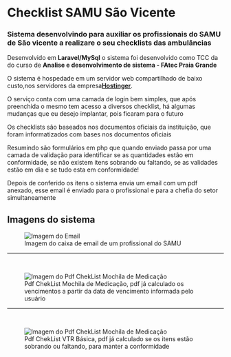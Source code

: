 <h1>Checklist SAMU São Vicente</h1>
<h3>Sistema desenvolvindo para auxiliar os profissionais do SAMU de São vicente a realizare o seu checklists das ambulâncias</h3>
<p> Desenvolvido em <strong>Laravel/MySql</strong> o sistema foi desenvolvido como TCC da do curso de <strong>Analise e desenvolvimento de sistema - FAtec Praia Grande</strong> </p>
<p>O sistema é hospedade em um servidor web compartilhado de baixo custo,nos servidores da empresa<strong><a href="https://www.hostinger.com" target="_blank">Hostinger</a></strong>.</p>
<p>O serviço conta com uma camada de login bem simples, que após preenchida o mesmo tem acesso a diversos checklist, há algumas mudanças que eu desejo implantar, pois ficaram para o futuro</p>
<p>Os checklists são baseados nos documentos oficiais da instituição, que foram informatizados com bases nos documentos oficiais</p>
<p>Resumindo são formulários em php que quando enviado passa por uma camada de validação para identificar se as quantidades estão em conformidade, se não existem itens sobrando ou faltando, se as validades estão em dia e se tudo esta em conformidade!</p>
<p>Depois de conferido os itens o sistema envia um email com um pdf anexado, esse email é enviado para o profissional e para a chefia do setor simultaneamente</p>
<h2>Imagens do sistema</h2>
<figure>
	<img src="http://www.samusaovicente.cf/img/imagemBase.jpg" alt="Imagem do Email">
	<figcaption>Imagem do caixa de email de um profissional do SAMU</figcaption>
</figure>
<hr><br>
<figure>
	<img src="http://www.samusaovicente.cf/img/imagemBase2.jpg" alt="Imagem do Pdf ChekList Mochila de Medicação">
	<figcaption>Pdf ChekList Mochila de Medicação, pdf já calculado os vencimentos a partir da data de vencimento informada pelo usuário</figcaption>
</figure>
<hr><br>
<figure>
	<img src="http://www.samusaovicente.cf/img/imagemBase3.jpg" alt="Imagem do Pdf ChekList Mochila de Medicação">
	<figcaption>Pdf ChekList VTR Básica, pdf já calculado se os itens estão sobrando ou faltando, para manter a conformidade</figcaption>
</figure>
